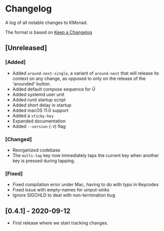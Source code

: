 # Changelog
A log of all notable changes to KMonad.

The format is based on [Keep a Changelog](https://keepachangelog.com/en/1.0.0)

## [Unreleased]

### [Added]
- Added `around-next-single`, a variant of `around-next` that will release its
  context on any change, as opposed to only on the release of the 'arounded'
  button.
- Added default compose sequence for Ü
- Added systemd user unit
- Added runit startup script
- Added short delay in startup
- Added macOS 11.0 support
- Added a `sticky-key`
- Expanded documentation
- Added `--version` (`-V`) flag

### [Changed]
- Reorganized codebase
- The `multi-tap` key now immediately taps the current key when another
  key is pressed during tapping.

### [Fixed]
- Fixed compilation error under Mac, having to do with typo in Keycodes
- Fixed issue with empty-names for uinput-sinks
- Ignore SIGCHLD to deal with non-termination bug

## [0.4.1] - 2020-09-12
- First release where we start tracking changes.
